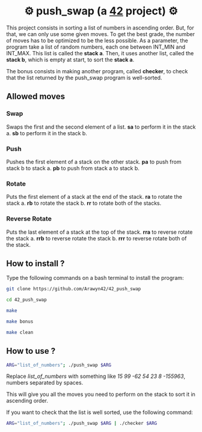 # <div align="center">⚙️ push_swap (a [42](https://42perpignan.fr/) project) ⚙️</div>

This project consists in sorting a list of numbers in ascending order. But, for that, we can only use some given moves.
To get the best grade, the number of moves has to be optimized to be the less possible.
As a parameter, the program take a list of random numbers, each one between INT_MIN and INT_MAX. This list is called the **stack a**. Then, it uses another list, called the **stack b**, which is empty at start, to sort the **stack a**.

The bonus consists in making another program, called **checker**, to check that the list returned by the push_swap program is well-sorted.

## Allowed moves
### Swap
Swaps the first and the second element of a list.
**sa** to perform it in the stack a.
**sb** to perform it in the stack b.

### Push
Pushes the first element of a stack on the other stack.
**pa** to push from stack b to stack a.
**pb** to push from stack a to stack b.

### Rotate
Puts the first element of a stack at the end of the stack.
**ra** to rotate the stack a.
**rb** to rotate the stack b.
**rr** to rotate both of the stacks.

### Reverse Rotate
Puts the last element of a stack at the top of the stack.
**rra** to reverse rotate the stack a.
**rrb** to reverse rotate the stack b.
**rrr** to reverse rotate both of the stack.

## How to install ?
Type the following commands on a bash terminal to install the program:
```bash
git clone https://github.com/Arawyn42/42_push_swap
```
```bash
cd 42_push_swap
```
```bash
make
```
```bash
make bonus
```
```bash
make clean
```

## How to use ?
```bash
ARG="list_of_numbers"; ./push_swap $ARG
```
Replace *list_of_numbers* with something like *15 99 -62 54 23 8 -155963*, numbers separated by spaces.

This will give you all the moves you need to perform on the stack to sort it in ascending order.

If you want to check that the list is well sorted, use the following command:
```bash
ARG="list_of_numbers"; ./push_swap $ARG | ./checker $ARG
```
